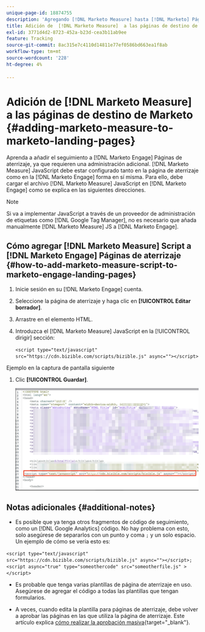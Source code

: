 ```yaml
---
unique-page-id: 18874755
description: 'Agregando [!DNL Marketo Measure] hasta [!DNL Marketo] Páginas de aterrizaje: [!DNL Marketo Measure] - Documentación del producto'
title: Adición de  [!DNL Marketo Measure]  a las páginas de destino de Marketo
exl-id: 3771d4d2-8723-452a-b23d-cea3b11ab9ee
feature: Tracking
source-git-commit: 8ac315e7c4110d14811e77ef0586bd663ea1f8ab
workflow-type: tm+mt
source-wordcount: '228'
ht-degree: 4%

---
```


# Adición de [!DNL Marketo Measure] a las páginas de destino de Marketo {#adding-marketo-measure-to-marketo-landing-pages}

Aprenda a añadir el seguimiento a [!DNL Marketo Engage] Páginas de aterrizaje, ya que requieren una administración adicional. [!DNL Marketo Measure] JavaScript debe estar configurado tanto en la página de aterrizaje como en la [!DNL Marketo Engage] forma en sí misma. Para ello, debe cargar el archivo [!DNL Marketo Measure] JavaScript en [!DNL Marketo Engage] como se explica en las siguientes direcciones.

>[!NOTE]
>
>Si va a implementar JavaScript a través de un proveedor de administración de etiquetas como [!DNL Google Tag Manager], no es necesario que añada manualmente [!DNL Marketo Measure] JS a [!DNL Marketo Engage].

## Cómo agregar [!DNL Marketo Measure] Script a [!DNL Marketo Engage] Páginas de aterrizaje {#how-to-add-marketo-measure-script-to-marketo-engage-landing-pages}

1. Inicie sesión en su [!DNL Marketo Engage] cuenta.
1. Seleccione la página de aterrizaje y haga clic en **[!UICONTROL Editar borrador]**.
1. Arrastre en el elemento HTML.
1. Introduzca el [!DNL Marketo Measure] JavaScript en la [!UICONTROL dirigir] sección:

   `<script type="text/javascript" src="https://cdn.bizible.com/scripts/bizible.js" async=""></script>`

Ejemplo en la captura de pantalla siguiente

1. Clic **[!UICONTROL Guardar]**.

   ![](assets/adding-bizible-to-marketo-landing-pages-1.png)

## Notas adicionales {#additional-notes}

* Es posible que ya tenga otros fragmentos de código de seguimiento, como un [!DNL Google Analytics] código. No hay problema con esto, solo asegúrese de separarlos con un punto y coma `;` y un solo espacio. Un ejemplo de cómo se vería esto es:

`<script type="text/javascript" src="https://cdn.bizible.com/scripts/bizible.js" async=""></script>; <script async="true" type="someothercode" src="someotherfile.js" ></script>`

* Es probable que tenga varias plantillas de página de aterrizaje en uso. Asegúrese de agregar el código a todas las plantillas que tengan formularios.

* A veces, cuando edita la plantilla para páginas de aterrizaje, debe volver a aprobar las páginas en las que utiliza la página de aterrizaje. Este artículo explica [cómo realizar la aprobación masiva](https://experienceleague.adobe.com/docs/marketo/using/product-docs/demand-generation/landing-pages/landing-page-actions/approve-multiple-landing-pages-at-once.html){target="_blank"}.
